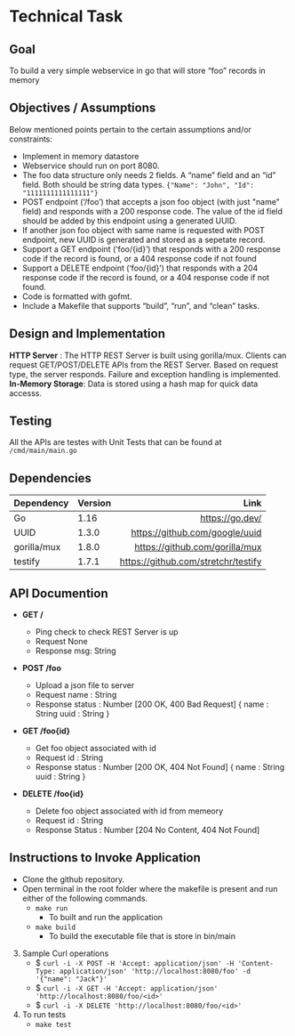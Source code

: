 # Technical Task

## Goal
To build a very simple webservice in go that will store “foo” records in memory

## Objectives / Assumptions 
Below mentioned points pertain to the certain assumptions and/or constraints:
- Implement in memory datastore
- Webservice should run on port 8080.
- The foo data structure only needs 2 fields. A “name” field and an “id” field. Both should be string data types. 
    `{"Name": "John", "Id": "1111111111111111"}`   
- POST endpoint (‘/foo’) that accepts a json foo object (with just "name" field) and responds with a 200 response code. The value of the id field should be added by this endpoint using a generated UUID.
- If another json foo object with same name is requested with POST endpoint, new UUID is generated and stored as a sepetate record.
- Support a GET endpoint (‘foo/{id}’) that responds with a 200 response code if the record is found, or a 404 response code if not found
- Support a DELETE endpoint (‘foo/{id}’) that responds with a 204 response code if the record is found, or a 404 response code if not found.
- Code is formatted with gofmt.
- Include a Makefile that supports “build”, “run”, and “clean” tasks.

## Design and Implementation
**HTTP Server** : The HTTP REST Server is built using gorilla/mux. Clients can request GET/POST/DELETE APIs from the REST Server. Based on request type, the server responds. Failure and exception handling is implemented.
**In-Memory Storage**: Data is stored using a hash map for quick data accesss.

## Testing
All the APIs are testes with Unit Tests that can be found at `/cmd/main/main.go`

## Dependencies
| Dependency    | Version | Link  |
| ------------- |-------- |-----:|
| Go            | 1.16    | https://go.dev/ |
| UUID          | 1.3.0   |https://github.com/google/uuid |
| gorilla/mux  |  1.8.0   |https://github.com/gorilla/mux  |
| testify       | 1.7.1   |https://github.com/stretchr/testify |

## API Documention

- **GET /**
    - Ping check to check REST Server is up
    - Request
        None
    - Response
        msg: String

- **POST /foo**
    - Upload a json file to server
    - Request
        name : String
    - Response
        status : Number [200 OK, 400 Bad Request]
        { name : String
          uuid : String }

- **GET /foo{id}**
    - Get foo object associated with id
    - Request 
        id : String
    - Response
        status : Number [200 OK, 404 Not Found]
        { name : String
          uuid : String }
- **DELETE /foo{id}**
    - Delete foo object associated with id from memeory
    - Request
        id : String
    - Response
        Status : Number [204 No Content, 404 Not Found]
        

## Instructions to Invoke Application
- Clone the github repository.
- Open terminal in the root folder where the  makefile is present and run either of the following commands.
    - `make run`
        - To built and run the application
    - `make build`
        - To build the executable file that is store in bin/main
3. Sample Curl operations
    - $ `curl -i -X POST -H 'Accept: application/json' -H 'Content-Type: application/json' 'http://localhost:8080/foo' -d '{"name": "Jack"}'`
    - $ `curl -i -X GET -H 'Accept: application/json' 'http://localhost:8080/foo/<id>'`
    - $ `curl -i -X DELETE 'http://localhost:8080/foo/<id>'`
4. To run tests
    - `make test`
